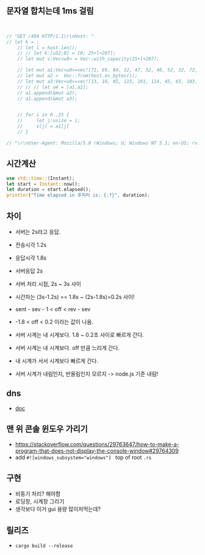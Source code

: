 ## 문자열 합치는데 1ms 걸림

```rust


// "GET /404 HTTP/1.1\r\nHost: "
// let k = ;
    // let l = host.len();
    // // let k:[u32;0] = [0; 25+l+207];
    // let mut v:Vec<u8> = Vec::with_capacity(25+l+207);

    // let mut a1:Vec<u8>=vec![71, 69, 84, 32, 47, 52, 48, 52, 32, 72, 84, 84, 80, 47, 49, 46, 49, 13, 10, 72, 111, 115, 116, 58, 32];
    // let mut a2 =  Vec::from(host.as_bytes());
    // let mut a3:Vec<u8>=vec![13, 10, 85, 115, 101, 114, 45, 65, 103, 101, 110, 116, 58, 32, 77, 111, 122, 105, 108, 108, 97, 47, 53, 46, 48, 32, 40, 87, 105, 110, 100, 111, 119, 115, 59, 32, 85, 59, 32, 87, 105, 110, 100, 111, 119, 115, 32, 78, 84, 32, 53, 46, 49, 59, 32, 101, 110, 45, 85, 83, 59, 32, 114, 118, 58, 49, 46, 55, 46, 55, 41, 13, 10, 65, 99, 99, 101, 112, 116, 58, 32, 116, 101, 120, 116, 47, 120, 109, 108, 44, 97, 112, 112, 108, 105, 99, 97, 116, 105, 111, 110, 47, 120, 109, 108, 44, 97, 112, 112, 108, 105, 99, 97, 116, 105, 111, 110, 47, 120, 104, 116, 109, 108, 43, 120, 109, 108, 44, 116, 101, 120, 116, 47, 104, 116, 109, 108, 59, 113, 61, 48, 46, 57, 44, 116, 101, 120, 116, 47, 112, 108, 97, 105, 110, 59, 113, 61, 48, 46, 56, 44, 42, 47, 42, 59, 113, 61, 48, 46, 53, 13, 10, 65, 99, 99, 101, 112, 116, 45, 76, 97, 110, 103, 117, 97, 103, 101, 58, 32, 101, 110, 45, 117, 115, 44, 101, 110, 59, 113, 61, 48, 46, 53, 13, 10, 13, 10];
    // // // let a4 = [a1,a2];
    // a1.append(&mut a2);
    // a1.append(&mut a3);


    // for i in 0..25 {
    //     let j:usize = i;
    //     v[j] = a1[j]
    // }

// "\r\nUser-Agent: Mozilla/5.0 (Windows; U; Windows NT 5.1; en-US; rv:1.7.7)\r\nAccept: text/xml,application/xml,application/xhtml+xml,text/html;q=0.9,text/plain;q=0.8,*/*;q=0.5\r\nAccept-Language: en-us,en;q=0.5\r\n\r\n"


```

## 시간계산

```rust
use std::time::{Instant};
let start = Instant::now();
let duration = start.elapsed();
println!("Time elapsed in 후처리 is: {:?}", duration);
```

## 차이

- 서버는 2s라고 응답.
- 전송시각 1.2s
- 응답시각 1.8s
- 서버응답 2s
- 서버 처리 시점, 2s ~ 3s 사이

- 시간차는 (3s-1.2s) == 1.8s ~ (2s-1.8s)=0.2s 사이!
<!-- - ser + 1 - rev > 서버시각 > ser - sent -->
<!-- rev - sev - 1 < 서버시각 < sent-sev -->

- sent - sev - 1 < off < rev - sev
- -1.8 < off < 0.2 이라는 값이 나옴.

- 서버 시계는 내 시계보다. 1.8 ~ 0.2초 사이로 빠르게 간다.
- 서버 시계는 내 시계보다. off 만큼 느리게 간다.


- 내 시계가 서서 시계보다 빠르게 간다.
- 서버 시계가 내림인지, 반올림인지 모르지 -> node.js 기준 내림!

## dns
- [doc](./dns.md)

## 맨 위 콘솔 윈도우 가리기

- https://stackoverflow.com/questions/29763647/how-to-make-a-program-that-does-not-display-the-console-window#29764309
- add `#![windows_subsystem="windows"] ` top of root `.rs`

## 구현

- 비동기 처리? 해야함
- 로딩창, 시계창 그리기
- 생각보다 이거 gui 용량 많이처먹는데?

## 릴리즈
- `cargo build --release`